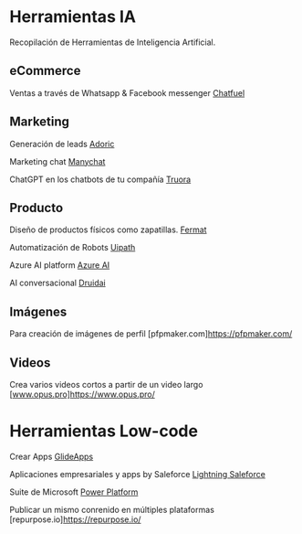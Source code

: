 # Herramientas IA
Recopilación de Herramientas de Inteligencia Artificial.

## eCommerce
Ventas a través de Whatsapp & Facebook messenger
[Chatfuel](https://chatfuel.com/)

## Marketing
Generación de leads
[Adoric](https://adoric.com/)

Marketing chat
[Manychat](https://manychat.com/)

ChatGPT en los chatbots de tu compañía
[Truora](https://www.truora.com/ai)

## Producto
Diseño de productos físicos como zapatillas.
[Fermat](https://fermat.app/)

Automatización de Robots
[Uipath](https://www.uipath.com/)

Azure AI platform
[Azure AI](https://azure.microsoft.com/es-es/products/ai-services/)

AI conversacional
[Druidai](https://www.druidai.com/)

## Imágenes
Para creación de imágenes de perfil
[pfpmaker.com]https://pfpmaker.com/

## Videos
Crea varios videos cortos a partir de un video largo
[www.opus.pro]https://www.opus.pro/

# Herramientas Low-code
Crear Apps
[GlideApps](https://www.glideapps.com/)

Aplicaciones empresariales y apps by Saleforce
[Lightning Saleforce](https://www.salesforce.com/campaign/lightning/)

Suite de Microsoft
[Power Platform](https://powerplatform.microsoft.com/es-es/)

Publicar un mismo conrenido en múltiples plataformas
[repurpose.io]https://repurpose.io/

